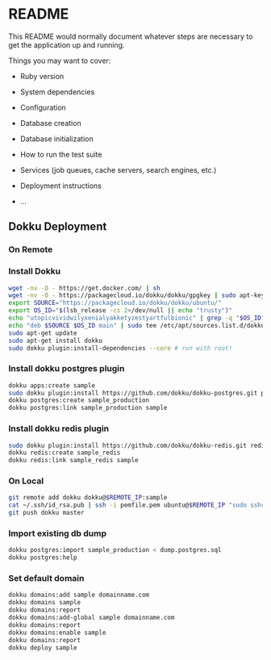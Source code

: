 # README

This README would normally document whatever steps are necessary to get the
application up and running.

Things you may want to cover:

* Ruby version

* System dependencies

* Configuration

* Database creation

* Database initialization

* How to run the test suite

* Services (job queues, cache servers, search engines, etc.)

* Deployment instructions

* ...


## Dokku Deployment

### On Remote

### Install Dokku

```bash
wget -nv -O - https://get.docker.com/ | sh
wget -nv -O - https://packagecloud.io/dokku/dokku/gpgkey | sudo apt-key add -
export SOURCE="https://packagecloud.io/dokku/dokku/ubuntu/"
export OS_ID="$(lsb_release -cs 2>/dev/null || echo "trusty")"
echo "utopicvividwilyxenialyakketyzestyartfulbionic" | grep -q "$OS_ID" || OS_ID="trusty"
echo "deb $SOURCE $OS_ID main" | sudo tee /etc/apt/sources.list.d/dokku.list
sudo apt-get update
sudo apt-get install dokku
sudo dokku plugin:install-dependencies --core # run with root!
```

### Install dokku postgres plugin

```bash
dokku apps:create sample
sudo dokku plugin:install https://github.com/dokku/dokku-postgres.git postgres
dokku postgres:create sample_production
dokku postgres:link sample_production sample
```

### Install dokku redis plugin
```bash
sudo dokku plugin:install https://github.com/dokku/dokku-redis.git redis
dokku redis:create sample_redis
dokku redis:link sample_redis sample
```

### On Local

```bash
git remote add dokku dokku@$REMOTE_IP:sample
cat ~/.ssh/id_rsa.pub | ssh -i pemfile.pem ubuntu@$REMOTE_IP "sudo sshcommand acl-add dokku dokku"
git push dokku master
```
### Import existing db dump

```bash
dokku postgres:import sample_production < dump.postgres.sql
dokku postgres:help
```
### Set default domain

```bash
dokku domains:add sample domainname.com
dokku domains sample
dokku domains:report
dokku domains:add-global sample domainname.com
dokku domains:report
dokku domains:enable sample
dokku domains:report
dokku deploy sample
```
